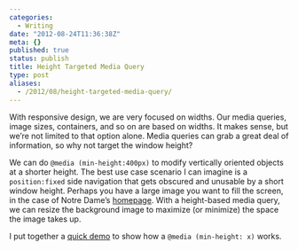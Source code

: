 ```yaml
---
categories:
  - Writing
date: "2012-08-24T11:36:38Z"
meta: {}
published: true
status: publish
title: Height Targeted Media Query
type: post
aliases:
  - /2012/08/height-targeted-media-query/
---
```

<p>With responsive design, we are very focused on widths. Our media queries, image sizes, containers, and so on are based on widths. It makes sense, but we’re not limited to that option alone. Media queries can grab a great deal of information, so why not target the window height?</p>
<p>We can do <code class="highlighter-rouge">@media (min-height:400px)</code> to modify vertically oriented objects at a shorter height. The best use case scenario I can imagine is a <code class="highlighter-rouge">position:fixed</code> side navigation that gets obscured and unusable by a short window height. Perhaps you have a large image you want to fill the screen, in the case of Notre Dame’s <a href="http://www.nd.edu">homepage</a>. With a height-based media query, we can resize the background image to maximize (or minimize) the space the image takes up.</p>
<p>I put together a <a href="/demo/2012/08/media-min-height">quick demo</a> to show how a <code class="highlighter-rouge">@media (min-height: x)</code> works.</p>
